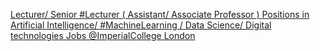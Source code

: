 [Lecturer/ Senior #Lecturer ( Assistant/ Associate Professor ) Positions in Artificial Intelligence/ #MachineLearning / Data Science/ Digital technologies   Jobs   @ImperialCollege London](https://qi.tc/qi/110300)